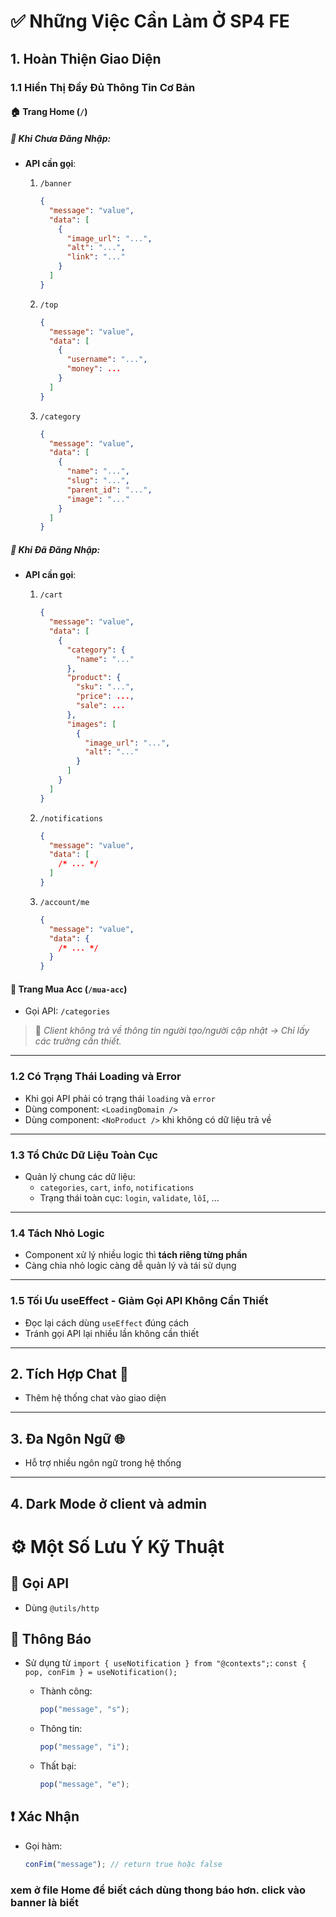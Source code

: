 # ✅ Những Việc Cần Làm Ở SP4 FE

## 1. Hoàn Thiện Giao Diện

### 1.1 Hiển Thị Đầy Đủ Thông Tin Cơ Bản

#### 🏠 Trang Home (`/`)

##### 🔸 Khi **Chưa Đăng Nhập**:

- **API cần gọi**:

  1. `/banner`

     ```json
     {
       "message": "value",
       "data": [
         {
           "image_url": "...",
           "alt": "...",
           "link": "..."
         }
       ]
     }
     ```

  2. `/top`

     ```json
     {
       "message": "value",
       "data": [
         {
           "username": "...",
           "money": ...
         }
       ]
     }
     ```

  3. `/category`

     ```json
     {
       "message": "value",
       "data": [
         {
           "name": "...",
           "slug": "...",
           "parent_id": "...",
           "image": "..."
         }
       ]
     }
     ```

##### 🔸 Khi **Đã Đăng Nhập**:

- **API cần gọi**:

  1. `/cart`

     ```json
     {
       "message": "value",
       "data": [
         {
           "category": {
             "name": "..."
           },
           "product": {
             "sku": "...",
             "price": ...,
             "sale": ...
           },
           "images": [
             {
               "image_url": "...",
               "alt": "..."
             }
           ]
         }
       ]
     }
     ```

  2. `/notifications`

     ```json
     {
       "message": "value",
       "data": [
         /* ... */
       ]
     }
     ```

  3. `/account/me`

     ```json
     {
       "message": "value",
       "data": {
         /* ... */
       }
     }
     ```

#### 🛒 Trang Mua Acc (`/mua-acc`)

- Gọi API: `/categories`

> 📌 _Client không trả về thông tin người tạo/người cập nhật → Chỉ lấy các trường cần thiết._

---

### 1.2 Có Trạng Thái Loading và Error

- Khi gọi API phải có trạng thái `loading` và `error`
- Dùng component: `<LoadingDomain />`
- Dùng component: `<NoProduct />` khi không có dữ liệu trả về

---

### 1.3 Tổ Chức Dữ Liệu Toàn Cục

- Quản lý chung các dữ liệu:
  - `categories`, `cart`, `info`, `notifications`
  - Trạng thái toàn cục: `login`, `validate`, `lỗi`, ...

---

### 1.4 Tách Nhỏ Logic

- Component xử lý nhiều logic thì **tách riêng từng phần**
- Càng chia nhỏ logic càng dễ quản lý và tái sử dụng

---

### 1.5 Tối Ưu useEffect - Giảm Gọi API Không Cần Thiết

- Đọc lại cách dùng `useEffect` đúng cách
- Tránh gọi API lại nhiều lần không cần thiết

---

## 2. Tích Hợp Chat 💬

- Thêm hệ thống chat vào giao diện

---

## 3. Đa Ngôn Ngữ 🌐

- Hỗ trợ nhiều ngôn ngữ trong hệ thống

---

## 4. Dark Mode ở client và admin

# ⚙️ Một Số Lưu Ý Kỹ Thuật

## 🔁 Gọi API

- Dùng `@utils/http`

## 🔔 Thông Báo

- Sử dụng từ `import { useNotification } from "@contexts";`:
  `const { pop, conFim } = useNotification();`

  - Thành công:

    ```js
    pop("message", "s");
    ```

  - Thông tin:

    ```js
    pop("message", "i");
    ```

  - Thất bại:
    ```js
    pop("message", "e");
    ```

## ❗ Xác Nhận

- Gọi hàm:
  ```js
  conFim("message"); // return true hoặc false
  ```

### xem ở file Home để biết cách dùng thong báo hơn. click vào banner là biết

